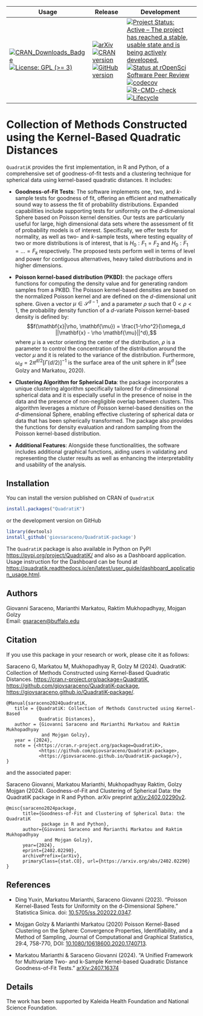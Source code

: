 <!-- badges: start -->

| Usage  | Release | Development |
|------------------|------------------------|------------------------------|
| [![CRAN_Downloads_Badge](https://cranlogs.r-pkg.org/badges/grand-total/QuadratiK)](https://cran.r-project.org/package=QuadratiK) [![License: GPL (\>= 3)](https://img.shields.io/badge/license-GPL%20(%3E=%203)-blue.svg)](https://cran.r-project.org/web/licenses/GPL%20(%3E=%203)) | [![arXiv](https://img.shields.io/badge/doi-arXiv:2402.02290v2-green.svg)](https://doi.org/arXiv:2402.02290v2) [![CRAN version](https://www.r-pkg.org/badges/version/QuadratiK)](https://CRAN.R-project.org/package=QuadratiK) [![GitHub version](https://img.shields.io/badge/devel%20version-1.1.2-blue.svg)](https://github.com/giovsaraceno/QuadratiK-package) | [![Project Status: Active – The project has reached a stable, usable state and is being actively developed.](https://www.repostatus.org/badges/latest/active.svg)](https://www.repostatus.org/#active) [![Status at rOpenSci Software Peer Review](https://badges.ropensci.org/632_status.svg)](https://github.com/ropensci/software-review/issues/632) [![codecov](https://codecov.io/github/giovsaraceno/QuadratiK-package/graph/badge.svg?token=M4CDTQPONE)](https://codecov.io/github/giovsaraceno/QuadratiK-package) [![R-CMD-check](https://github.com/giovsaraceno/QuadratiK-package/actions/workflows/R-CMD-check.yaml/badge.svg)](https://github.com/giovsaraceno/QuadratiK-package/actions/workflows/R-CMD-check.yaml) [![Lifecycle](https://img.shields.io/badge/lifecycle-stable-green.svg)](https://lifecycle.r-lib.org/articles/stages.html#stable) |

<!-- badges: end -->

# Collection of Methods Constructed using the Kernel-Based Quadratic Distances

`QuadratiK` provides the first implementation, in R and Python, of a comprehensive set of goodness-of-fit tests and a clustering technique for spherical data using kernel-based quadratic distances. It includes:

-   **Goodness-of-Fit Tests**: The software implements one, two, and *k*-sample tests for goodness of fit, offering an efficient and mathematically sound way to assess the fit of probability distributions. Expanded capabilities include supporting tests for uniformity on the *d*-dimensional Sphere based on Poisson kernel densities. Our tests are particularly useful for large, high dimensional data sets where the assessment of fit of probability models is of interest. Specifically, we offer tests for normality, as well as two- and *k*-sample tests, where testing equality of two or more distributions is of interest, that is $H_0: F_1 = F_2$ and $H_0: F_1 = \ldots = F_k$ respectively. The proposed tests perform well in terms of level and power for contiguous alternatives, heavy tailed distributions and in higher dimensions.

-   **Poisson kernel-based distribution (PKBD)**: the package offers functions for computing the density value and for generating random samples from a PKBD. The Poisson kernel-based densities are based on the normalized Poisson kernel and are defined on the $d$-dimensional unit sphere. Given a vector $\mu \in \mathcal{S}^{d-1}$, and a parameter $\rho$ such that $0 < \rho < 1$, the probability density function of a $d$-variate Poisson kernel-based density is defined by: $$f(\mathbf{x}|\rho, \mathbf{\mu}) = \frac{1-\rho^2}{\omega_d ||\mathbf{x} - \rho \mathbf{\mu}||^d},$$ where $\mu$ is a vector orienting the center of the distribution, $\rho$ is a parameter to control the concentration of the distribution around the vector $\mu$ and it is related to the variance of the distribution. Furthermore, $\omega_d = 2\pi^{d/2} [\Gamma(d/2)]^{-1}$ is the surface area of the unit sphere in $\mathbb{R}^d$ (see Golzy and Markatou, 2020).

-   **Clustering Algorithm for Spherical Data**: the package incorporates a unique clustering algorithm specifically tailored for $d$-dimensional spherical data and it is especially useful in the presence of noise in the data and the presence of non-negligible overlap between clusters. This algorithm leverages a mixture of Poisson kernel-based densities on the $d$-dimensional Sphere, enabling effective clustering of spherical data or data that has been spherically transformed. The package also provides the functions for density evaluation and random sampling from the Poisson kernel-based distribution.

-   **Additional Features**: Alongside these functionalities, the software includes additional graphical functions, aiding users in validating and representing the cluster results as well as enhancing the interpretability and usability of the analysis.

## Installation

You can install the version published on CRAN of `QuadratiK`

``` r
install.packages("QuadratiK")
```

or the development version on GitHub

``` r
library(devtools)
install_github('giovsaraceno/QuadratiK-package')
```

The `QuadratiK` package is also available in Python on PyPI <https://pypi.org/project/QuadratiK/> and also as a Dashboard application. Usage instruction for the Dashboard can be found at <https://quadratik.readthedocs.io/en/latest/user_guide/dashboard_application_usage.html>.

## Authors

Giovanni Saraceno, Marianthi Markatou, Raktim Mukhopadhyay, Mojgan Golzy\
Email: [gsaracen\@buffalo.edu](mailto:gsaracen@buffalo.edu)

## Citation

If you use this package in your research or work, please cite it as follows:

Saraceno G, Markatou M, Mukhopadhyay R, Golzy M (2024). QuadratiK: Collection of Methods Constructed using Kernel-Based Quadratic Distances. <https://cran.r-project.org/package=QuadratiK>, <https://github.com/giovsaraceno/QuadratiK-package>, <https://giovsaraceno.github.io/QuadratiK-package/>.

```         
@Manual{saraceno2024QuadratiK,  
   title = {QuadratiK: Collection of Methods Constructed using Kernel-Based 
            Quadratic Distances},  
   author = {Giovanni Saraceno and Marianthi Markatou and Raktim Mukhopadhyay 
             and Mojgan Golzy},  
   year = {2024},  
   note = {<https://cran.r-project.org/package=QuadratiK>,
            <https://github.com/giovsaraceno/QuadratiK-package>,
            <https://giovsaraceno.github.io/QuadratiK-package/>},  
}
```

and the associated paper:

Saraceno Giovanni, Markatou Marianthi, Mukhopadhyay Raktim, Golzy Mojgan (2024). Goodness-of-Fit and Clustering of Spherical Data: the QuadratiK package in R and Python. arXiv preprint [arXiv:2402.02290v2](https://arxiv.org/abs/2402.02290).

```         
@misc{saraceno2024package, 
      title={Goodness-of-Fit and Clustering of Spherical Data: the QuadratiK 
             package in R and Python},  
      author={Giovanni Saraceno and Marianthi Markatou and Raktim Mukhopadhyay 
              and Mojgan Golzy}, 
      year={2024}, 
      eprint={2402.02290}, 
      archivePrefix={arXiv}, 
      primaryClass={stat.CO}, url={https://arxiv.org/abs/2402.02290}
}
```

## References

-   Ding Yuxin, Markatou Marianthi, Saraceno Giovanni (2023). “Poisson Kernel-Based Tests for Uniformity on the d-Dimensional Sphere.” Statistica Sinica. doi: [10.5705/ss.202022.0347](https://doi.org/10.5705/ss.202022.0347).

-   Mojgan Golzy & Marianthi Markatou (2020) Poisson Kernel-Based Clustering on the Sphere: Convergence Properties, Identifiability, and a Method of Sampling, Journal of Computational and Graphical Statistics, 29:4, 758-770, DOI: [10.1080/10618600.2020.1740713](https://doi.org/10.1080/10618600.2020.1740713).

-   Markatou Marianthi & Saraceno Giovanni (2024). “A Unified Framework for Multivariate Two- and k-Sample Kernel-based Quadratic Distance Goodness-of-Fit Tests.” [arXiv:2407.16374](https://doi.org/10.48550/arXiv.2407.16374)

## Details

The work has been supported by Kaleida Health Foundation and National Science Foundation.
